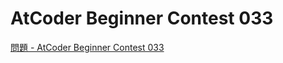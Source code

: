 AtCoder Beginner Contest 033
===

[問題 - AtCoder Beginner Contest 033](https://atcoder.jp/contests/abc033/tasks)
